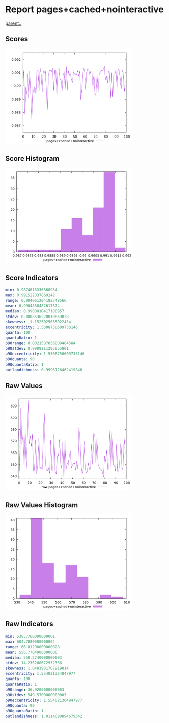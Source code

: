 # Report pages+cached+nointeractive

[parent..](./..)  


## Scores

![score](./score.png)  

## Score Histogram

![hist](./hist.png)  

## Score Indicators

```yaml
min: 0.9874616336868934
max: 0.991522837869242
range: 0.004061204182348566
mean: 0.9904850482617574
median: 0.9908810417108957
stdev: 0.0008536220010869028
skewness: -1.1525025655022454
eccentricity: 1.5308750609733146
quanta: 100
quantaRatio: 1
p90range: 0.0021587856800484584
p90stdev: 0.9909211295055801
p90eccentricity: 1.5308750609733146
p90quanta: 90
p90quantaRatio: 1
outlandishness: 0.9996126462419846

```

## Raw Values

![raw](./raw.png)  

## Raw Values Histogram

![raw hist](./raw_hist.png)  

## Raw Indicators

```yaml
min: 538.7760000000001
max: 604.7880000000004
range: 66.01200000000028
mean: 556.7704000000006
median: 550.2740000000003
stdev: 14.236200672932366
skewness: 1.0481931707919814
eccentricity: 1.554021364847977
quanta: 100
quantaRatio: 1
p90range: 36.9200000000003
p90stdev: 549.5700000000003
p90eccentricity: 1.554021364847977
p90quanta: 90
p90quantaRatio: 1
outlandishness: 1.0114090894679342

```

<style>
  img {
    max-width: 80%;
  }
</style>
      
